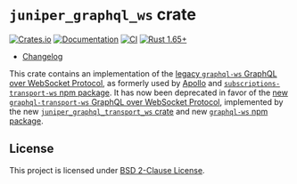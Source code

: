 `juniper_graphql_ws` crate
==========================

[![Crates.io](https://img.shields.io/crates/v/juniper_graphql_ws.svg?maxAge=2592000)](https://crates.io/crates/juniper_graphql_ws)
[![Documentation](https://docs.rs/juniper_graphql_ws/badge.svg)](https://docs.rs/juniper_graphql_ws)
[![CI](https://github.com/graphql-rust/juniper/workflows/CI/badge.svg?branch=master "CI")](https://github.com/graphql-rust/juniper/actions?query=workflow%3ACI+branch%3Amaster)
[![Rust 1.65+](https://img.shields.io/badge/rustc-1.65+-lightgray.svg "Rust 1.65+")](https://blog.rust-lang.org/2022/11/03/Rust-1.65.0.html)

- [Changelog](https://github.com/graphql-rust/juniper/blob/master/juniper_graphql_ws/CHANGELOG.md)

This crate contains an implementation of the [legacy `graphql-ws` GraphQL over WebSocket Protocol][old], as formerly used by [Apollo] and [`subscriptions-transport-ws` npm package]. It has now been deprecated in favor of the [new `graphql-transport-ws` GraphQL over WebSocket Protocol][new], implemented by the new [`juniper_graphql_transport_ws` crate] and new [`graphql-ws` npm package].




## License

This project is licensed under [BSD 2-Clause License](https://github.com/graphql-rust/juniper/blob/master/juniper_graphql_ws/LICENSE).




[`graphql-ws` npm package]: https://npmjs.com/package/graphql-ws
[`juniper_graphql_transport_ws` crate]: https://docs.rs/juniper_graphql_transport_ws
[`subscriptions-transport-ws` npm package]: https://npmjs.com/package/subscriptions-transport-ws
[Apollo]: https://www.apollographql.com
[new]: https://github.com/enisdenjo/graphql-ws/blob/v5.14.0/PROTOCOL.md
[old]: https://github.com/apollographql/subscriptions-transport-ws/blob/0ce7a1e1eb687fe51214483e4735f50a2f2d5c79/PROTOCOL.md
